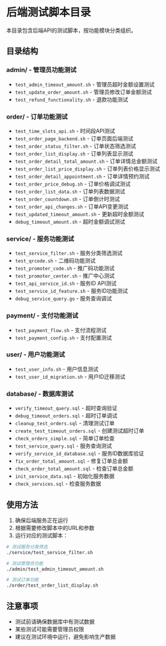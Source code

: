 # 后端测试脚本目录

本目录包含后端API的测试脚本，按功能模块分类组织。

## 目录结构

### admin/ - 管理员功能测试
- `test_admin_timeout_amount.sh` - 管理员超时金额设置测试
- `test_update_order_amount.sh` - 管理员修改订单金额测试
- `test_refund_functionality.sh` - 退款功能测试

### order/ - 订单功能测试
- `test_time_slots_api.sh` - 时间段API测试
- `test_order_page_backend.sh` - 订单页面后端测试
- `test_order_status_filter.sh` - 订单状态筛选测试
- `test_order_list_display.sh` - 订单列表显示测试
- `test_order_detail_total_amount.sh` - 订单详情总金额测试
- `test_order_list_price_display.sh` - 订单列表价格显示测试
- `test_order_detail_appointment.sh` - 订单详情预约测试
- `test_order_price_debug.sh` - 订单价格调试测试
- `test_order_list_data.sh` - 订单列表数据测试
- `test_order_countdown.sh` - 订单倒计时测试
- `test_order_api_changes.sh` - 订单API变更测试
- `test_updated_timeout_amount.sh` - 更新超时金额测试
- `debug_timeout_amount.sh` - 超时金额调试测试

### service/ - 服务功能测试
- `test_service_filter.sh` - 服务分类筛选测试
- `test_qrcode.sh` - 二维码功能测试
- `test_promoter_code.sh` - 推广码功能测试
- `test_promoter_center.sh` - 推广中心测试
- `test_api_service_id.sh` - 服务ID API测试
- `test_service_id_feature.sh` - 服务ID功能测试
- `debug_service_query.go` - 服务查询调试

### payment/ - 支付功能测试
- `test_payment_flow.sh` - 支付流程测试
- `test_payment_config.sh` - 支付配置测试

### user/ - 用户功能测试
- `test_user_info.sh` - 用户信息测试
- `test_user_id_migration.sh` - 用户ID迁移测试

### database/ - 数据库测试
- `verify_timeout_query.sql` - 超时查询验证
- `debug_timeout_orders.sql` - 超时订单调试
- `cleanup_test_orders.sql` - 清理测试订单
- `create_test_timeout_orders.sql` - 创建测试超时订单
- `check_orders_simple.sql` - 简单订单检查
- `test_service_query.sql` - 服务查询测试
- `verify_service_id_database.sql` - 服务ID数据库验证
- `fix_order_total_amount.sql` - 修复订单总金额
- `check_order_total_amount.sql` - 检查订单总金额
- `init_service_data.sql` - 初始化服务数据
- `check_services.sql` - 检查服务数据

## 使用方法

1. 确保后端服务正在运行
2. 根据需要修改脚本中的URL和参数
3. 运行对应的测试脚本：

```bash
# 测试服务分类筛选
./service/test_service_filter.sh

# 测试管理员功能
./admin/test_admin_timeout_amount.sh

# 测试订单功能
./order/test_order_list_display.sh
```

## 注意事项

- 测试前请确保数据库中有测试数据
- 某些测试可能需要管理员权限
- 建议在测试环境中运行，避免影响生产数据 